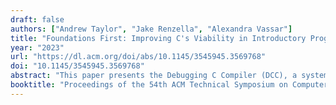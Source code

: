 ```yaml
---
draft: false
authors: ["Andrew Taylor", "Jake Renzella", "Alexandra Vassar"]
title: "Foundations First: Improving C's Viability in Introductory Programming Courses with the Debugging C Compiler"
year: "2023"
url: "https://dl.acm.org/doi/abs/10.1145/3545945.3569768"
doi: "10.1145/3545945.3569768"
abstract: "This paper presents the Debugging C Compiler (DCC), a system that composes a suite of compilers with static and dynamic analysis tools to support introductory C programming students. Using C in our introductory computing courses exposes students to low-level mechanics of the operating system..."
booktitle: "Proceedings of the 54th ACM Technical Symposium on Computer Science Education V. 1"
---
```

